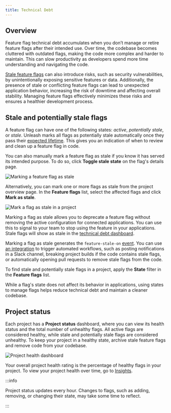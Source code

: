 ```yaml
---
title: Technical Debt
---
```


## Overview

Feature flag technical debt accumulates when you don’t manage or retire feature flags after their intended use. Over time, the codebase becomes cluttered with outdated flags, making the code more complex and harder to maintain. This can slow productivity as developers spend more time understanding and navigating the code.

[Stale feature flags](#stale-and-potentially-stale-flags) can also introduce risks, such as security vulnerabilities, by unintentionally exposing sensitive features or data. Additionally, the presence of stale or conflicting feature flags can lead to unexpected application behavior, increasing the risk of downtime and affecting overall stability. Managing feature flags effectively minimizes these risks and ensures a healthier development process.


## Stale and potentially stale flags

A feature flag can have one of the following states: _active_, _potentially stale_, or _stale_. Unleash marks all flags as potentially stale automatically once they pass their [expected lifetime](/reference/feature-toggles#expected-lifetime). This gives you an indication of when to review and clean up a feature flag in code.

You can also manually mark a feature flag as stale if you know it has served its intended purpose. To do so, click **Toggle stale state** on the flag's details page.

![Marking a feature flag as stale](/img/mark-flag-stale.png)

Alternatively, you can mark one or more flags as stale from the project overview page. In the **Feature flags** list, select the affected flags and click **Mark as stale**.

![Mark a flag as stale in a project](/img/stale-flag-project.png)

Marking a flag as stale allows you to deprecate a feature flag without removing the active configuration for connected applications. You can use this to signal to your team to stop using the feature in your applications. Stale flags will show as stale in the [technical debt dashboard](./technical-debt).

Marking a flag as stale generates the `feature-stale-on` [event](/reference/events#feature-stale-on). You can use [an integration](/reference/integrations) to trigger automated workflows, such as posting notifications in a Slack channel, breaking project builds if the code contains stale flags, or automatically opening pull requests to remove stale flags from the code.

To find stale and potentially stale flags in a project, apply the **State** filter in the **Feature flags** list.

While a flag's state does not affect its behavior in applications, using states to manage flags helps reduce technical debt and maintain a cleaner codebase.

## Project status

Each project has a **Project status** dashboard, where you can view its health status and the total number of unhealthy flags. All active flags are considered healthy, while stale and potentially stale flags are considered unhealthy. To keep your project in a healthy state, archive stale feature flags and remove code from your codebase.

![Project health dashboard](/img/project-status-dashboard.png)

Your overall project health rating is the percentage of healthy flags in your project. To view your project health over time, go to [Insights](/reference/insights).

:::info

Project status updates every hour. Changes to flags, such as adding, removing, or changing their state, may take some time to reflect.

:::

